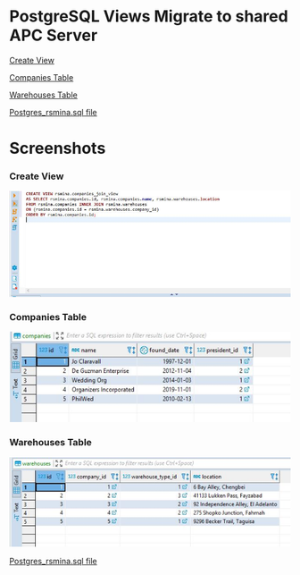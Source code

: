 <h1> PostgreSQL Views Migrate to shared APC Server </h1>

[Create View](#create-view)
 
[Companies Table](#companies)
 
[Warehouses Table](#warehouses)

[Postgres_rsmina.sql file](https://github.com/rsmina/-apc_datama2_shared_database/blob/master/projects3_postgresql_view_2tables/postgres_rsmina.sql)

# Screenshots
<h3 id="create-view">Create View</h3>
<img src="create_view.JPG" alt="Create View" />

<br />

<h3 id="companies">Companies Table</h3>
<img src="companies.JPG" alt="Companies" />

<br />

<h3 id="warehouses">Warehouses Table</h3>
<img src="warehouses.JPG" alt="Warehouses" />

[Postgres_rsmina.sql file](https://github.com/rsmina/-apc_datama2_shared_database/blob/master/projects3_postgresql_view_2tables/postgres_rsmina.sql)
